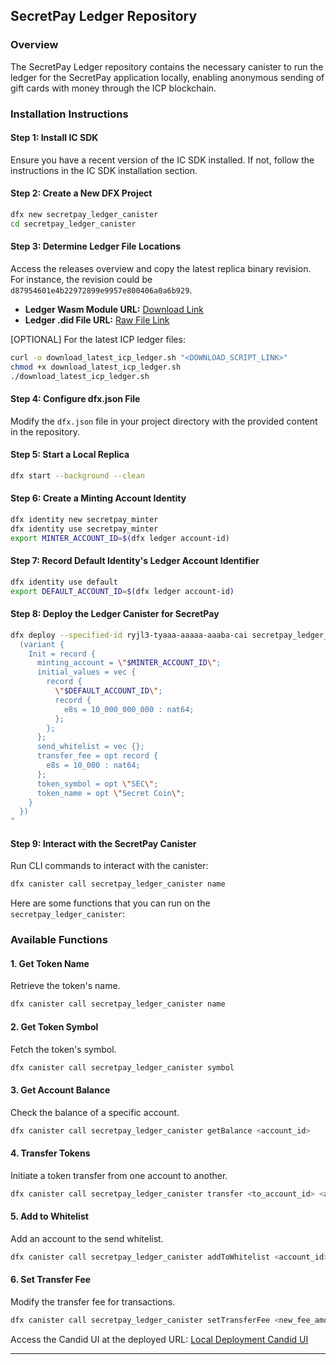 
## SecretPay Ledger Repository

### Overview
The SecretPay Ledger repository contains the necessary canister to run the ledger for the SecretPay application locally, enabling anonymous sending of gift cards with money through the ICP blockchain.

### Installation Instructions

#### Step 1: Install IC SDK
Ensure you have a recent version of the IC SDK installed. If not, follow the instructions in the IC SDK installation section.

#### Step 2: Create a New DFX Project
```bash
dfx new secretpay_ledger_canister
cd secretpay_ledger_canister
```

#### Step 3: Determine Ledger File Locations
Access the releases overview and copy the latest replica binary revision. For instance, the revision could be `d87954601e4b22972899e9957e800406a0a6b929`.

- **Ledger Wasm Module URL:** [Download Link](https://download.dfinity.systems/ic/<REVISION>/canisters/ledger-canister.wasm.gz)
- **Ledger .did File URL:** [Raw File Link](https://raw.githubusercontent.com/dfinity/ic/<REVISION>/rs/rosetta-api/icp_ledger/ledger.did)

[OPTIONAL] For the latest ICP ledger files:
```bash
curl -o download_latest_icp_ledger.sh "<DOWNLOAD_SCRIPT_LINK>"
chmod +x download_latest_icp_ledger.sh
./download_latest_icp_ledger.sh
```

#### Step 4: Configure dfx.json File
Modify the `dfx.json` file in your project directory with the provided content in the repository.

#### Step 5: Start a Local Replica
```bash
dfx start --background --clean
```

#### Step 6: Create a Minting Account Identity
```bash
dfx identity new secretpay_minter
dfx identity use secretpay_minter
export MINTER_ACCOUNT_ID=$(dfx ledger account-id)
```

#### Step 7: Record Default Identity's Ledger Account Identifier
```bash
dfx identity use default
export DEFAULT_ACCOUNT_ID=$(dfx ledger account-id)
```

#### Step 8: Deploy the Ledger Canister for SecretPay
```bash
dfx deploy --specified-id ryjl3-tyaaa-aaaaa-aaaba-cai secretpay_ledger_canister --argument "
  (variant {
    Init = record {
      minting_account = \"$MINTER_ACCOUNT_ID\";
      initial_values = vec {
        record {
          \"$DEFAULT_ACCOUNT_ID\";
          record {
            e8s = 10_000_000_000 : nat64;
          };
        };
      };
      send_whitelist = vec {};
      transfer_fee = opt record {
        e8s = 10_000 : nat64;
      };
      token_symbol = opt \"SEC\";
      token_name = opt \"Secret Coin\";
    }
  })
"
```

#### Step 9: Interact with the SecretPay Canister
Run CLI commands to interact with the canister:
```bash
dfx canister call secretpay_ledger_canister name
```
Here are some functions that you can run on the `secretpay_ledger_canister`:

### Available Functions

#### 1. **Get Token Name**
Retrieve the token's name.
```bash
dfx canister call secretpay_ledger_canister name
```

#### 2. **Get Token Symbol**
Fetch the token's symbol.
```bash
dfx canister call secretpay_ledger_canister symbol
```

#### 3. **Get Account Balance**
Check the balance of a specific account.
```bash
dfx canister call secretpay_ledger_canister getBalance <account_id>
```

#### 4. **Transfer Tokens**
Initiate a token transfer from one account to another.
```bash
dfx canister call secretpay_ledger_canister transfer <to_account_id> <amount>
```

#### 5. **Add to Whitelist**
Add an account to the send whitelist.
```bash
dfx canister call secretpay_ledger_canister addToWhitelist <account_id>
```

#### 6. **Set Transfer Fee**
Modify the transfer fee for transactions.
```bash
dfx canister call secretpay_ledger_canister setTransferFee <new_fee_amount>
```

Access the Candid UI at the deployed URL:
[Local Deployment Candid UI](http://127.0.0.1:4943/?canisterId=<CANISTER_ID>&id=ryjl3-tyaaa-aaaaa-aaaba-cai)

---
